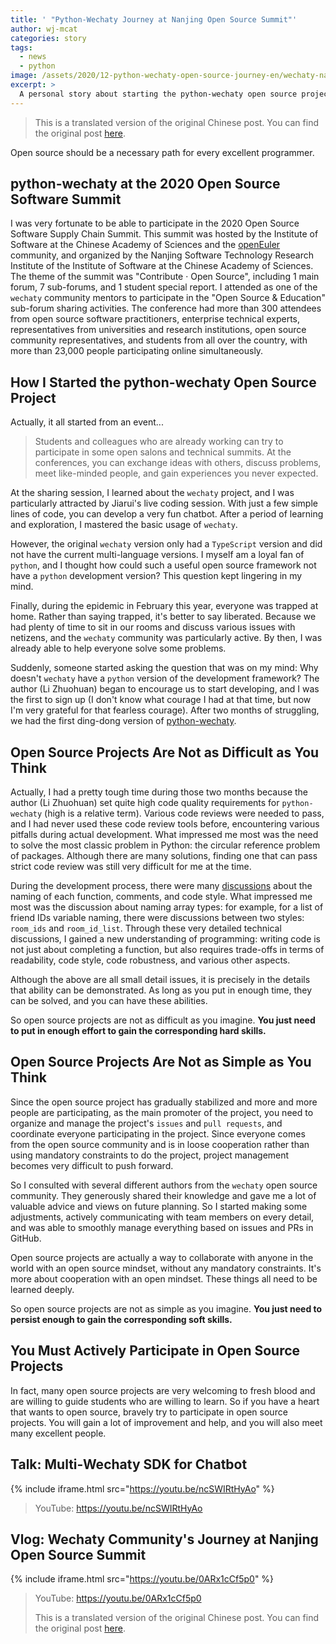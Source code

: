 ```yaml
---
title: ' "Python-Wechaty Journey at Nanjing Open Source Summit"'
author: wj-mcat
categories: story
tags:
  - news
  - python
image: /assets/2020/12-python-wechaty-open-source-journey-en/wechaty-nanjing-picture.webp
excerpt: >
  A personal story about starting the python-wechaty open source project, participating in the 2020 Open Source Summit in Nanjing, and the lessons learned from contributing to open source.
---
```


> This is a translated version of the original Chinese post. You can find the original post [here](/2020/12/08/python-wechaty-open-source-journey/).

Open source should be a necessary path for every excellent programmer.

## python-wechaty at the 2020 Open Source Software Summit

I was very fortunate to be able to participate in the 2020 Open Source Software Supply Chain Summit. This summit was hosted by the Institute of Software at the Chinese Academy of Sciences and the [openEuler](https://openeuler.org/zh/) community, and organized by the Nanjing Software Technology Research Institute of the Institute of Software at the Chinese Academy of Sciences. The theme of the summit was "Contribute · Open Source", including 1 main forum, 7 sub-forums, and 1 student special report. I attended as one of the `wechaty` community mentors to participate in the "Open Source & Education" sub-forum sharing activities. The conference had more than 300 attendees from open source software practitioners, enterprise technical experts, representatives from universities and research institutions, open source community representatives, and students from all over the country, with more than 23,000 people participating online simultaneously.

## How I Started the python-wechaty Open Source Project

Actually, it all started from an event...

> Students and colleagues who are already working can try to participate in some open salons and technical summits. At the conferences, you can exchange ideas with others, discuss problems, meet like-minded people, and gain experiences you never expected.

At the sharing session, I learned about the `wechaty` project, and I was particularly attracted by Jiarui's live coding session. With just a few simple lines of code, you can develop a very fun chatbot. After a period of learning and exploration, I mastered the basic usage of `wechaty`.

However, the original `wechaty` version only had a `TypeScript` version and did not have the current multi-language versions. I myself am a loyal fan of `python`, and I thought how could such a useful open source framework not have a `python` development version? This question kept lingering in my mind.

Finally, during the epidemic in February this year, everyone was trapped at home. Rather than saying trapped, it's better to say liberated. Because we had plenty of time to sit in our rooms and discuss various issues with netizens, and the `wechaty` community was particularly active. By then, I was already able to help everyone solve some problems.

Suddenly, someone started asking the question that was on my mind: Why doesn't `wechaty` have a `python` version of the development framework? The author (Li Zhuohuan) began to encourage us to start developing, and I was the first to sign up (I don't know what courage I had at that time, but now I'm very grateful for that fearless courage). After two months of struggling, we had the first ding-dong version of [python-wechaty](https://github.com/wechaty/python-wechaty).

## Open Source Projects Are Not as Difficult as You Think

Actually, I had a pretty tough time during those two months because the author (Li Zhuohuan) set quite high code quality requirements for `python-wechaty` (high is a relative term). Various code reviews were needed to pass, and I had never used these code review tools before, encountering various pitfalls during actual development. What impressed me most was the need to solve the most classic problem in Python: the circular reference problem of packages. Although there are many solutions, finding one that can pass strict code review was still very difficult for me at the time.

During the development process, there were many [discussions](https://github.com/wechaty/python-wechaty/wiki/Coding-Style) about the naming of each function, comments, and code style. What impressed me most was the discussion about naming array types: for example, for a list of friend IDs variable naming, there were discussions between two styles: `room_ids` and `room_id_list`. Through these very detailed technical discussions, I gained a new understanding of programming: writing code is not just about completing a function, but also requires trade-offs in terms of readability, code style, code robustness, and various other aspects.

Although the above are all small detail issues, it is precisely in the details that ability can be demonstrated. As long as you put in enough time, they can be solved, and you can have these abilities.

So open source projects are not as difficult as you imagine. **You just need to put in enough effort to gain the corresponding hard skills.**

## Open Source Projects Are Not as Simple as You Think

Since the open source project has gradually stabilized and more and more people are participating, as the main promoter of the project, you need to organize and manage the project's `issues` and `pull requests`, and coordinate everyone participating in the project. Since everyone comes from the open source community and is in loose cooperation rather than using mandatory constraints to do the project, project management becomes very difficult to push forward.

So I consulted with several different authors from the `wechaty` open source community. They generously shared their knowledge and gave me a lot of valuable advice and views on future planning. So I started making some adjustments, actively communicating with team members on every detail, and was able to smoothly manage everything based on issues and PRs in GitHub.

Open source projects are actually a way to collaborate with anyone in the world with an open source mindset, without any mandatory constraints. It's more about cooperation with an open mindset. These things all need to be learned deeply.

So open source projects are not as simple as you imagine. **You just need to persist enough to gain the corresponding soft skills.**

## You Must Actively Participate in Open Source Projects

In fact, many open source projects are very welcoming to fresh blood and are willing to guide students who are willing to learn. So if you have a heart that wants to open source, bravely try to participate in open source projects. You will gain a lot of improvement and help, and you will also meet many excellent people.

## Talk: Multi-Wechaty SDK for Chatbot

{% include iframe.html src="https://youtu.be/ncSWIRtHyAo" %}

> YouTube: <https://youtu.be/ncSWIRtHyAo>

## Vlog: Wechaty Community's Journey at Nanjing Open Source Summit

{% include iframe.html src="https://youtu.be/0ARx1cCf5p0" %}

> YouTube: <https://youtu.be/0ARx1cCf5p0>
>
> This is a translated version of the original Chinese post. You can find the original post [here](/2020/12/08/python-wechaty-open-source-journey/).
